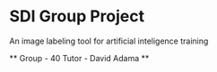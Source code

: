 # SDI Group Project

An image labeling tool for artificial inteligence training


** Group - 40
Tutor - David Adama **
